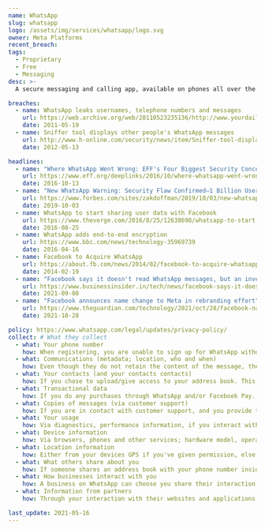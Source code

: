 ```yaml
---
name: WhatsApp
slug: whatsapp
logo: /assets/img/services/whatsapp/logo.svg
owner: Meta Platforms
recent_breach:
tags:
  - Proprietary
  - Free
  - Messaging
desc: >-
  A secure messaging and calling app, available on phones all over the world.

breaches:
  - name: WhatsApp leaks usernames, telephone numbers and messages
    url: https://web.archive.org/web/20110523235136/http://www.yourdailymac.net/2011/05/whatsapp-leaks-usernames-telephone-numbers-and-messages/
    date: 2011-05-19
  - name: Sniffer tool displays other people's WhatsApp messages
    url: http://www.h-online.com/security/news/item/Sniffer-tool-displays-other-people-s-WhatsApp-messages-1574382.html
    date: 2012-05-13

headlines:
  - name: "Where WhatsApp Went Wrong: EFF's Four Biggest Security Concerns"
    url: https://www.eff.org/deeplinks/2016/10/where-whatsapp-went-wrong-effs-four-biggest-security-concerns
    date: 2016-10-13
  - name: "New WhatsApp Warning: Security Flaw Confirmed—1 Billion Users Told Update Apps Now"
    url: https://www.forbes.com/sites/zakdoffman/2019/10/03/new-whatsapp-warning-security-flaw-confirmed1-billion-users-told-update-apps-now/
    date: 2019-10-03
  - name: WhatsApp to start sharing user data with Facebook
    url: https://www.theverge.com/2016/8/25/12638698/whatsapp-to-start-sharing-user-data-with-facebook#
    date: 2016-08-25
  - name: WhatsApp adds end-to-end encryption
    url: https://www.bbc.com/news/technology-35969739
    date: 2016-04-16
  - name: Facebook to Acquire WhatsApp
    url: https://about.fb.com/news/2014/02/facebook-to-acquire-whatsapp/
    date: 2014-02-19
  - name: "Facebook says it doesn't read WhatsApp messages, but an investigation found it actually does"
    url: https://www.businessinsider.in/tech/news/facebook-says-it-doesnt-read-whatsapp-messages-but-an-investigation-found-it-actually-does/articleshow/86010839.cms
    date: 2021-09-08
  - name: "Facebook announces name change to Meta in rebranding effort"
    url: https://www.theguardian.com/technology/2021/oct/28/facebook-name-change-rebrand-meta
    date: 2021-10-28

policy: https://www.whatsapp.com/legal/updates/privacy-policy/
collect: # What they collect
  - what: Your phone number
    how: When registering, you are unable to sign up for WhatsApp without a phone number.
  - what: Communications (metadata; location, who and when)
    how: Even though they do not retain the content of the message, they collect location (even without permissions through IPs) and who and when the messages and/or calls take place.
  - what: Your contacts (and your contacts contacts)
    how: If you chose to upload/give access to your address book. This goes both ways, if one of your contacts chooses to do the same.
  - what: Transactional data
    how: If you do any purchases through WhatsApp and/or Facebook Pay.
  - what: Copies of messages (via customer support)
    how: If you are in contact with customer support, and you provide them with screenshots and "any other information you deem helpful"
  - what: Your usage
    how: Via diagnostics, performance information, if you interact with a business (when, how often and duration of interaction), log files, crashes, website visits, how often you message and/or call, status updates, group calling and messaging, payments, online-status and when you last updated your "about" section.
  - what: Device information
    how: Via browsers, phones and other services; hardware model, operating system, battery level, signal strength, app version, browser information, mobile network, connection information, language, time zone, IP address and device identifiers.
  - what: Location information
    how: Either from your devices GPS if you've given permission, else via your IP address and phone number.
  - what: What others share about you
    how: If someone shares an address book with your phone number inside, all metadata associated with that number will be collected, i.e. real name, address, birthday etc.
  - what: How businesses interact with you
    how: A business on WhatsApp can choose you share their interaction with you to WhatsApp.
  - what: Information from partners
    how: Through your interaction with their websites and applications, also from other Facebook products/companies.

last_update: 2021-05-16
---
```


